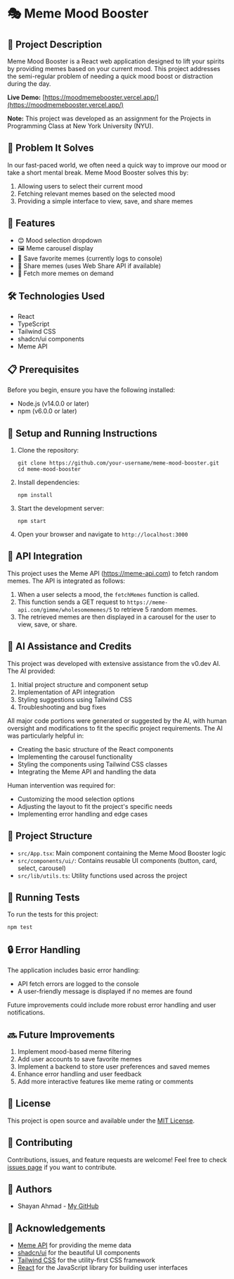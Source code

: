 # 🎭 Meme Mood Booster

## 📖 Project Description

Meme Mood Booster is a React web application designed to lift your spirits by providing memes based on your current mood. This project addresses the semi-regular problem of needing a quick mood boost or distraction during the day.

**Live Demo:** [https://moodmemebooster.vercel.app/](https://moodmemebooster.vercel.app/)

**Note:** This project was developed as an assignment for the Projects in Programming Class at New York University (NYU).

## 🎯 Problem It Solves

In our fast-paced world, we often need a quick way to improve our mood or take a short mental break. Meme Mood Booster solves this by:

1. Allowing users to select their current mood
2. Fetching relevant memes based on the selected mood
3. Providing a simple interface to view, save, and share memes

## 🚀 Features

- 😊 Mood selection dropdown
- 🖼️ Meme carousel display
- 💾 Save favorite memes (currently logs to console)
- 🔗 Share memes (uses Web Share API if available)
- 🔄 Fetch more memes on demand

## 🛠️ Technologies Used

- React
- TypeScript
- Tailwind CSS
- shadcn/ui components
- Meme API

## 📋 Prerequisites

Before you begin, ensure you have the following installed:

- Node.js (v14.0.0 or later)
- npm (v6.0.0 or later)

## 🔧 Setup and Running Instructions

1. Clone the repository:

   ```
   git clone https://github.com/your-username/meme-mood-booster.git
   cd meme-mood-booster
   ```

2. Install dependencies:

   ```
   npm install
   ```

3. Start the development server:

   ```
   npm start
   ```

4. Open your browser and navigate to `http://localhost:3000`

## 🔌 API Integration

This project uses the Meme API (https://meme-api.com) to fetch random memes. The API is integrated as follows:

1. When a user selects a mood, the `fetchMemes` function is called.
2. This function sends a GET request to `https://meme-api.com/gimme/wholesomememes/5` to retrieve 5 random memes.
3. The retrieved memes are then displayed in a carousel for the user to view, save, or share.

## 🤖 AI Assistance and Credits

This project was developed with extensive assistance from the v0.dev AI. The AI provided:

1. Initial project structure and component setup
2. Implementation of API integration
3. Styling suggestions using Tailwind CSS
4. Troubleshooting and bug fixes

All major code portions were generated or suggested by the AI, with human oversight and modifications to fit the specific project requirements. The AI was particularly helpful in:

- Creating the basic structure of the React components
- Implementing the carousel functionality
- Styling the components using Tailwind CSS classes
- Integrating the Meme API and handling the data

Human intervention was required for:

- Customizing the mood selection options
- Adjusting the layout to fit the project's specific needs
- Implementing error handling and edge cases

## 📁 Project Structure

- `src/App.tsx`: Main component containing the Meme Mood Booster logic
- `src/components/ui/`: Contains reusable UI components (button, card, select, carousel)
- `src/lib/utils.ts`: Utility functions used across the project

## 🧪 Running Tests

To run the tests for this project:

```
npm test
```

## 🔒 Error Handling

The application includes basic error handling:

- API fetch errors are logged to the console
- A user-friendly message is displayed if no memes are found

Future improvements could include more robust error handling and user notifications.

## 🔜 Future Improvements

1. Implement mood-based meme filtering
2. Add user accounts to save favorite memes
3. Implement a backend to store user preferences and saved memes
4. Enhance error handling and user feedback
5. Add more interactive features like meme rating or comments

## 📄 License

This project is open source and available under the [MIT License](LICENSE).

## 🤝 Contributing

Contributions, issues, and feature requests are welcome! Feel free to check [issues page](https://github.com/your-username/meme-mood-booster/issues) if you want to contribute.

## 👥 Authors

- Shayan Ahmad - [My GitHub](https://github.com/shayanahmad7)

## 🙏 Acknowledgements

- [Meme API](https://meme-api.com) for providing the meme data
- [shadcn/ui](https://ui.shadcn.com/) for the beautiful UI components
- [Tailwind CSS](https://tailwindcss.com/) for the utility-first CSS framework
- [React](https://reactjs.org/) for the JavaScript library for building user interfaces
